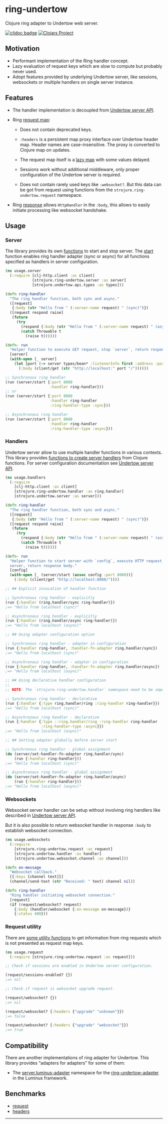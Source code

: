 # ring-undertow

Clojure ring adapter to Undertow web server.

[![cljdoc badge](https://cljdoc.org/badge/com.github.strojure/ring-undertow)](https://cljdoc.org/d/com.github.strojure/ring-undertow)
[![Clojars Project](https://img.shields.io/clojars/v/com.github.strojure/ring-undertow.svg)](https://clojars.org/com.github.strojure/ring-undertow)

## Motivation

- Performant implementation of the Ring handler concept.
- Lazy evaluation of request keys which are slow to compute but probably never
  used.
- Adopt features provided by underlying Undertow server, like sessions,
  websockets or multiple handlers on single server instance.

## Features

- The handler implementation is decoupled
  from [Undertow server API][github_undertow].

- Ring [request map][ring_requests]:

    - Does not contain deprecated keys.

    - `:headers` is a persistent map proxy interface over Undertow header map.
      Header names are case-insensitive. The proxy is converted to Clojure map
      on updates.

    - The request map itself is a [lazy map][github_zmap] with some values
      delayed.

    - Sessions work without additional middleware, only proper configuration of
      the Undertow server is required.

    - Does not contain rarely used keys like `:websocket?`. But this data can be
      got from request using functions from the `strojure.ring-undertow.request`
      namespace.

- Ring [response][ring_response] allows `HttpHandler` in the `:body`, this
  allows to easily initiate processing like websocket handshake.

## Usage

### Server

The library provides its own [functions][cljdoc_server] to start and stop
server. The [start][cljdoc_server_start] function enables ring handler adapter
(sync or async) for all functions specified as handlers in server configuration.

```clojure
(ns usage.server
  (:require [clj-http.client :as client]
            [strojure.ring-undertow.server :as server]
            [strojure.undertow.api.types :as types]))

(defn ring-handler
  "The ring handler function, both sync and async."
  ([request]
   {:body (str "Hello from " (:server-name request) " (sync)")})
  ([request respond raise]
   (future
     (try
       (respond {:body (str "Hello from " (:server-name request) " (async)")})
       (catch Throwable t
         (raise t))))))

(defn- run
  "Helper function to execute GET request, stop `server`, return response body."
  [server]
  (with-open [_ server]
    (let [port (-> server types/bean* :listenerInfo first :address :port)]
      (:body (client/get (str "http://localhost:" port "/"))))))

;; Synchronous ring handler
(run (server/start {:port 8080
                    :handler ring-handler}))
;; or
(run (server/start {:port 8080
                    :handler ring-handler
                    :ring-handler-type :sync}))

;; Asynchronous ring handler
(run (server/start {:port 8080
                    :handler ring-handler
                    :ring-handler-type :async}))
```

### Handlers

Undertow server allow to use multiple handler functions in various contexts.
This library provides [functions to create server handlers][cljdoc_handler] from
Clojure functions. For server configuration documentation
see [Undertow server API][github_undertow].

```clojure
(ns usage.handlers
  (:require 
    [clj-http.client :as client]
    [strojure.ring-undertow.handler :as ring.handler]
    [strojure.undertow.server :as server]))

(defn ring-handler
  "The ring handler function, both sync and async."
  ([request]
   {:body (str "Hello from " (:server-name request) " (sync)")})
  ([request respond raise]
   (future
     (try
       (respond {:body (str "Hello from " (:server-name request) " (async)")})
       (catch Throwable t
         (raise t))))))

(defn- run
  "Helper function to start server with `config`, execute HTTP request, stop
  server, return response body."
  [config]
  (with-open [_ (server/start (assoc config :port 8080))]
    (:body (client/get "http://localhost:8080/"))))

;; ## Explicit invocation of handler function

;; Synchronous ring handler - explicitly
(run {:handler (ring.handler/sync ring-handler)})
;=> "Hello from localhost (sync)"

;; Asynchronous ring handler - explicitly
(run {:handler (ring.handler/async ring-handler)})
;=> "Hello from localhost (async)"

;; ## Using adapter configuration option

;; Synchronous ring handler - adapter in configuration
(run {:handler ring-handler, :handler-fn-adapter ring.handler/sync})
;=> "Hello from localhost (sync)"

;; Asynchronous ring handler - adapter in configuration
(run {:handler ring-handler, :handler-fn-adapter ring.handler/async})
;=> "Hello from localhost (async)"

;; ## Using declarative handler configuration
;;
;; NOTE: The `strojure.ring-undertow.handler` namespace need to be imported.

;; Synchronous ring handler - declarative
(run {:handler {:type ring.handler/ring :ring-handler ring-handler}})
;=> "Hello from localhost (sync)"

;; Asynchronous ring handler - declarative
(run {:handler {:type ::ring.handler/ring :ring-handler ring-handler
                :ring-handler-type :async}})
;=> "Hello from localhost (async)"

;; ## Setting adapter globally before server start

;; Synchronous ring handler - global assignment
(do (server/set-handler-fn-adapter ring.handler/sync)
    (run {:handler ring-handler}))
;=> "Hello from localhost (sync)"

;; Asynchronous ring handler - global assignment
(do (server/set-handler-fn-adapter ring.handler/async)
    (run {:handler ring-handler}))
;=> "Hello from localhost (async)"
```

### Websockets

Websocket server handler can be setup without involving ring handlers like
described in [Undertow server API][github_undertow].

But it is also possible to return websocket handler in response `:body` to
establish websocket connection.

```clojure
(ns usage.websockets
  (:require
    [strojure.ring-undertow.request :as request]
    [strojure.undertow.handler :as handler]
    [strojure.undertow.websocket.channel :as channel]))

(defn on-message
  "Websocket callback."
  [{:keys [channel text]}]
  (channel/send-text (str "Received: " text) channel nil))

(defn ring-handler
  "Ring handler initiating websocket connection."
  [request]
  (if (request/websocket? request)
    {:body (handler/websocket {:on-message on-message})}
    {:status 400}))
```

### Request utility

There are [some utility functions][cljdoc_request] to get information from ring
requests which is not presented as request map keys.

```clojure
(ns usage.request
  (:require [strojure.ring-undertow.request :as request]))

;; Check if sessions are enabled in Undertow server configuration.

(request/sessions-enabled? {})
;=> nil

;; Check if request is websocket upgrade request.

(request/websocket? {})
;=> nil

(request/websocket? {:headers {"upgrade" "unknown"}})
;=> false

(request/websocket? {:headers {"upgrade" "websocket"}})
;=> true
```

## Compatibility

There are another implementations of ring adapter for Undertow. This library
provides “adapters for adapters” for some of them:

- The [server.luminus-adapter][cljdoc_server_luminus] namespace for the
  [ring-undertow-adapter][github_luminus] in the Luminus framework.

## Benchmarks

- [request](doc/benchmark/ring_request.clj)
- [headers](doc/benchmark/ring_request_headers.clj)

---

[github_undertow]:
https://github.com/strojure/undertow

[ring_requests]:
https://github.com/ring-clojure/ring/wiki/Concepts#requests

[ring_response]:
https://github.com/ring-clojure/ring/wiki/Concepts#responses

[github_zmap]:
https://github.com/strojure/zmap

[github_luminus]:
https://github.com/luminus-framework/ring-undertow-adapter

[cljdoc_server]:
https://cljdoc.org/d/com.github.strojure/ring-undertow/CURRENT/api/strojure.ring-undertow.server

[cljdoc_server_start]:
https://cljdoc.org/d/com.github.strojure/ring-undertow/CURRENT/api/strojure.ring-undertow.server#start

[cljdoc_request]:
https://cljdoc.org/d/com.github.strojure/ring-undertow/CURRENT/api/strojure.ring-undertow.request

[cljdoc_handler]:
https://cljdoc.org/d/com.github.strojure/ring-undertow/CURRENT/api/strojure.ring-undertow.handler

[cljdoc_server_luminus]:
https://cljdoc.org/d/com.github.strojure/ring-undertow/CURRENT/api/strojure.ring-undertow.server.luminus-adapter

[handler/dispatch]:
https://cljdoc.org/d/com.github.strojure/undertow/CURRENT/api/strojure.undertow.handler#dispatch

[handler/session]:
https://cljdoc.org/d/com.github.strojure/undertow/CURRENT/api/strojure.undertow.handler#session
